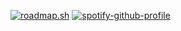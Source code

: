 [![roadmap.sh](https://api.roadmap.sh/v1-badge/tall/6492d064d99c9d67318a4219?variant=dark&roadmaps=backend%2Cspring-boot%2Cjava)](https://roadmap.sh)
[![spotify-github-profile](https://spotify-github-profile.vercel.app/api/view?uid=31spq6mngr2lkglzgjcge73kqpje&cover_image=true&theme=novatorem&show_offline=false&background_color=121212&interchange=true&bar_color=53b14f&bar_color_cover=false)](https://spotify-github-profile.vercel.app/api/view?uid=31spq6mngr2lkglzgjcge73kqpje&redirect=true)

